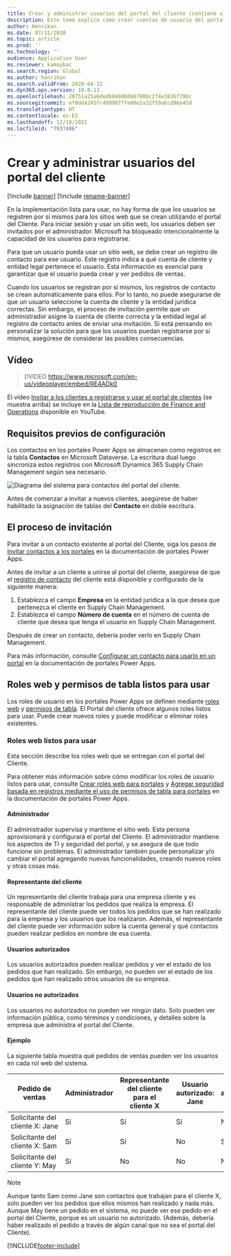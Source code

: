 ```yaml
---
title: Crear y administrar usuarios del portal del cliente (contiene vídeo)
description: Este tema explica cómo crear cuentas de usuario del portal del Cliente y establecer permisos para ellas.
author: Henrikan
ms.date: 07/31/2020
ms.topic: article
ms.prod: ''
ms.technology: ''
audience: Application User
ms.reviewer: kamaybac
ms.search.region: Global
ms.author: henrikan
ms.search.validFrom: 2020-04-22
ms.dyn365.ops.version: 10.0.13
ms.openlocfilehash: 20751a25a6dedb04806068780bc2f4e381bf79bc
ms.sourcegitcommit: ef0dd4245fc499907ffe00e2a32f59a6cd96e45d
ms.translationtype: HT
ms.contentlocale: es-ES
ms.lasthandoff: 12/18/2021
ms.locfileid: "7937486"
---
```

# <a name="create-and-manage-customer-portal-users"></a>Crear y administrar usuarios del portal del cliente

[!include [banner](../includes/banner.md)]
[!include [rename-banner](~/includes/cc-data-platform-banner.md)]

En la implementación lista para usar, no hay forma de que los usuarios se registren por sí mismos para los sitios web que se crean utilizando el portal del Cliente. Para iniciar sesión y usar un sitio web, los usuarios deben ser invitados por el administrador. Microsoft ha bloqueado intencionalmente la capacidad de los usuarios para registrarse.

Para que un usuario pueda usar un sitio web, se debe crear un registro de contacto para ese usuario. Este registro indica a qué cuenta de cliente y entidad legal pertenece el usuario. Esta información es esencial para garantizar que el usuario pueda crear y ver pedidos de ventas.

Cuando los usuarios se registran por sí mismos, los registros de contacto se crean automáticamente para ellos. Por lo tanto, no puede asegurarse de que un usuario seleccione la cuenta de cliente y la entidad jurídica correctas. Sin embargo, el proceso de invitación permite que un administrador asigne la cuenta de cliente correcta y la entidad legal al registro de contacto antes de enviar una invitación. Si está pensando en personalizar la solución para que los usuarios puedan registrarse por sí mismos, asegúrese de considerar las posibles consecuencias.

## <a name="video"></a>Vídeo
> [!VIDEO https://www.microsoft.com/en-us/videoplayer/embed/RE4ADkI]

El vídeo [Invitar a los clientes a registrarse y usar el portal de clientes](https://youtu.be/drGUYHX9QIQ) (se muestra arriba) se incluye en la [Lista de reproducción de Finance and Operations](https://www.youtube.com/playlist?list=PLcakwueIHoT_SYfIaPGoOhloFoCXiUSyW) disponible en YouTube.

## <a name="prerequisite-setup"></a>Requisitos previos de configuración

Los contactos en los portales Power Apps se almacenan como registros en la tabla **Contactos** en Microsoft Dataverse. La escritura dual luego sincroniza estos registros con Microsoft Dynamics 365 Supply Chain Management según sea necesario.

![Diagrama del sistema para contactos del portal del cliente.](media/customer-portal-contacts.png "Diagrama del sistema para contactos del portal del cliente")

Antes de comenzar a invitar a nuevos clientes, asegúrese de haber habilitado la asignación de tablas del **Contacto** en doble escritura.

## <a name="the-invitation-process"></a>El proceso de invitación

Para invitar a un contacto existente al portal del Cliente, siga los pasos de [Invitar contactos a los portales](/powerapps/maker/portals/configure/invite-contacts) en la documentación de portales Power Apps.

Antes de invitar a un cliente a unirse al portal del cliente, asegúrese de que el [registro de contacto](/powerapps/maker/portals/configure/configure-contacts) del cliente está disponible y configurado de la siguiente manera:

1. Establezca el campo **Empresa** en la entidad jurídica a la que desea que pertenezca el cliente en Supply Chain Management.
2. Establezca el campo **Número de cuenta** en el número de cuenta de cliente que desea que tenga el usuario en Supply Chain Management.

Después de crear un contacto, debería poder verlo en Supply Chain Management.

Para más información, consulte [Configurar un contacto para usarlo en un portal](/powerapps/maker/portals/configure/configure-contacts) en la documentación de portales Power Apps.

## <a name="out-of-box-web-roles-and-table-permissions"></a>Roles web y permisos de tabla listos para usar

Los roles de usuario en los portales Power Apps se definen mediante [roles web](/powerapps/maker/portals/configure/create-web-roles) y [permisos de tabla](/powerapps/maker/portals/configure/assign-entity-permissions). El Portal del cliente ofrece algunos roles listos para usar. Puede crear nuevos roles y puede modificar o eliminar roles existentes.

### <a name="out-of-box-web-roles"></a>Roles web listos para usar

Esta sección describe los roles web que se entregan con el portal del Cliente.

Para obtener más información sobre cómo modificar los roles de usuario listos para usar, consulte [Crear roles web para portales](/powerapps/maker/portals/configure/create-web-roles) y [Agregar seguridad basada en registros mediante el uso de permisos de tabla para portales](/powerapps/maker/portals/configure/assign-entity-permissions) en la documentación de portales Power Apps.

#### <a name="administrator"></a>Administrador

El administrador supervisa y mantiene el sitio web. Esta persona aprovisionará y configurará el portal del Cliente. El administrador mantiene los aspectos de TI y seguridad del portal, y se asegura de que todo funcione sin problemas. El administrador también puede personalizar y/o cambiar el portal agregando nuevas funcionalidades, creando nuevos roles y otras cosas más.

#### <a name="customer-representative"></a>Representante del cliente

Un representante del cliente trabaja para una empresa cliente y es responsable de administrar los pedidos que realiza la empresa. El representante del cliente puede ver todos los pedidos que se han realizado para la empresa y los usuarios que los realizaron. Además, el representante del cliente puede ver información sobre la cuenta general y qué contactos pueden realizar pedidos en nombre de esa cuenta.

#### <a name="authorized-users"></a>Usuarios autorizados

Los usuarios autorizados pueden realizar pedidos y ver el estado de los pedidos que han realizado. Sin embargo, no pueden ver el estado de los pedidos que han realizado otros usuarios de su empresa.

#### <a name="unauthorized-users"></a>Usuarios no autorizados

Los usuarios no autorizados no pueden ver ningún dato. Solo pueden ver información pública, como términos y condiciones, y detalles sobre la empresa que administra el portal del Cliente.

#### <a name="example"></a>Ejemplo

La siguiente tabla muestra qué pedidos de ventas pueden ver los usuarios en cada rol web del sistema.

| Pedido de ventas | Administrador | Representante del cliente para el cliente&nbsp;X | Usuario autorizado: Jane | Usuario autorizado: Sam | Usuario no autorizado: May |
|---|---|---|---|---|---|
| Solicitante del cliente&nbsp;X:&nbsp;Jane | Sí | Sí | Sí | No | No |
| Solicitante del cliente&nbsp;X:&nbsp;Sam | Sí | Sí | No | Sí | No |
| Solicitante del cliente&nbsp;Y:&nbsp;May | Sí | No | No | No | No |

> [!NOTE]
> Aunque tanto Sam como Jane son contactos que trabajan para el cliente X, solo pueden ver los pedidos que ellos mismos han realizado y nada más. Aunque May tiene un pedido en el sistema, no puede ver ese pedido en el portal del Cliente, porque es un usuario no autorizado. (Además, debería haber realizado el pedido a través de algún canal que no sea el portal del Cliente).


[!INCLUDE[footer-include](../../includes/footer-banner.md)]